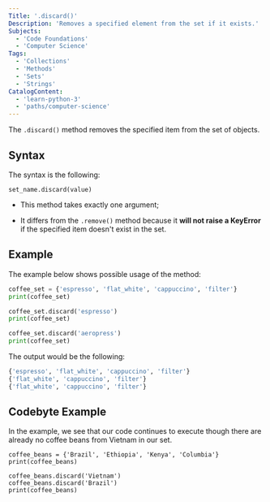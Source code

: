 ```yaml
---
Title: '.discard()'
Description: 'Removes a specified element from the set if it exists.'
Subjects:
  - 'Code Foundations'
  - 'Computer Science'
Tags:
  - 'Collections'
  - 'Methods'
  - 'Sets'
  - 'Strings'
CatalogContent:
  - 'learn-python-3'
  - 'paths/computer-science'
---
```


The `.discard()` method removes the specified item from the set of objects. 

## Syntax

The syntax is the following:

```
set_name.discard(value)
```
- This method takes exactly one argument;

- It differs from the `.remove()` method because it **will not raise a KeyError** if the specified item doesn't exist in the set.


## Example

The example below shows possible usage of the method:

```py
coffee_set = {'espresso', 'flat_white', 'cappuccino', 'filter'}
print(coffee_set)

coffee_set.discard('espresso')
print(coffee_set)

coffee_set.discard('aeropress')
print(coffee_set)
```

The output would be the following:

```py
{'espresso', 'flat_white', 'cappuccino', 'filter'}
{'flat_white', 'cappuccino', 'filter'}
{'flat_white', 'cappuccino', 'filter'}
```

## Codebyte Example

In the example, we see that our code continues to execute though there are already no coffee beans from Vietnam in our set.

```codebyte/python
coffee_beans = {'Brazil', 'Ethiopia', 'Kenya', 'Columbia'}
print(coffee_beans)

coffee_beans.discard('Vietnam')
coffee_beans.discard('Brazil')
print(coffee_beans)
```